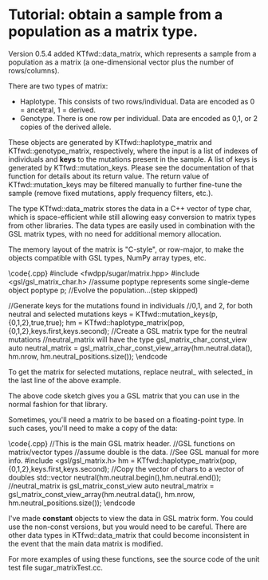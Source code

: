 # Tutorial: obtain a sample from a population as a matrix type.

Version 0.5.4 added KTfwd::data_matrix, which represents a sample from a population as a matrix (a one-dimensional vector plus the number of rows/columns).

There are two types of matrix:

* Haplotype.  This consists of two rows/individual.  Data are encoded as 0 = ancetral, 1 = derived.
* Genotype.  There is one row per individual.  Data are encoded as 0,1, or 2 copies of the derived allele.

These objects are generated by KTfwd::haplotype_matrix and KTfwd::genotype_matrix, respectively, where the input is a list of indexes of individuals and **keys** to the mutations present in the sample.  A list of keys is generated by KTfwd::mutation_keys.  Please see the documentation of that function for details about its return value.  The return value of KTfwd::mutation_keys may be filtered manually to further fine-tune the sample (remove fixed mutations, apply frequency filters, etc.).

The type KTfwd::data_matrix stores the data in a C++ vector of type char, which is space-efficient while still allowing easy conversion to matrix types from other libraries.  The data types are easily used in combination with the GSL matrix types, with no need for additional memory allocation.

The memory layout of the matrix is "C-style", or row-major, to make the objects compatible with GSL types, NumPy array types, etc.

\code{.cpp}
#include <fwdpp/sugar/matrix.hpp>
#include <gsl/gsl_matrix_char.h>
//assume poptype represents some single-deme object
poptype p;
//Evolve the population...(step skipped)

//Generate keys for the mutations found in individuals
//0,1, and 2, for both neutral and selected mutations
keys = KTfwd::mutation_keys(p,{0,1,2},true,true);
hm = KTfwd::haplotype_matrix(pop,{0,1,2},keys.first,keys.second);
//Create a GSL matrix type for the neutral mutations
//neutral_matrix will have the type gsl_matrix_char_const_view
auto neutral_matrix =  gsl_matrix_char_const_view_array(hm.neutral.data(),
                                                        hm.nrow, hm.neutral_positions.size());
\endcode

To get the matrix for selected mutations, replace neutral_ with selected_ in the last line of the above example.

The above code sketch gives you a GSL matrix that you can use in the normal fashion for that library.

Sometimes, you'll need a matrix to be based on a floating-point type.  In such cases, you'll need to make a copy of the data:

\code{.cpp}
//This is the main GSL matrix header.
//GSL functions on matrix/vector types
//assume double is the data.
//See GSL manual for more info.
#include <gsl/gsl_matrix.h>
hm = KTfwd::haplotype_matrix(pop,{0,1,2},keys.first,keys.second);
//Copy the vector of chars to a vector of doubles
std::vector<double> neutral(hm.neutral.begin(),hm.neutral.end());
//neutral_matrix is gsl_matrix_const_view
auto neutral_matrix =  gsl_matrix_const_view_array(hm.neutral.data(),
                                                        hm.nrow, hm.neutral_positions.size());
\endcode

I've made **constant** objects to view the data in GSL matrix form.  You could use the non-const versions, but you would need to be careful.  There are other data types in KTfwd::data_matrix that could become inconsistent in the event that the main data matrix is modified.

For more examples of using these functions, see the source code of the unit test file sugar_matrixTest.cc.
